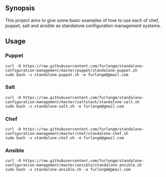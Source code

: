 ## Synopsis

This project aims to give some basic examples of how to use each of chef,
puppet, salt and ansible as standalone configuration management systems.

## Usage

### Puppet
```
curl -O https://raw.githubusercontent.com/furlongm/standalone-configuration-management/master/puppet/standalone-puppet.sh
sudo bash -x standalone-puppet.sh -e furlongm@gmail.com
```

### Salt
```
curl -O https://raw.githubusercontent.com/furlongm/standalone-configuration-management/master/saltstack/standalone-salt.sh
sudo bash -x standalone-salt.sh -e furlongm@gmail.com
```

### Chef
```
curl -O https://raw.githubusercontent.com/furlongm/standalone-configuration-management/master/chef/standalone-chef.sh
sudo bash -x standalone-chef.sh -e furlongm@gmail.com
```

### Ansible
```
curl -O https://raw.githubusercontent.com/furlongm/standalone-configuration-management/master/ansible/standalone-ansible.sh
sudo bash -x standalone-ansible.sh -e furlongm@gmail.com
```
